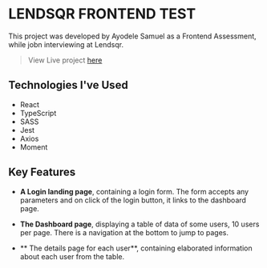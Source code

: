 # LENDSQR FRONTEND TEST

This project was developed by Ayodele Samuel as a Frontend Assessment, while jobn interviewing at Lendsqr.

> View Live project [here](https://ayodele-samuel-lendsqr-fe-test.vercel.app) 

## Technologies I've Used

* React
* TypeScript
* SASS
* Jest
* Axios
* Moment

## Key Features

* **A Login landing page**, containing a login form.
The form accepts any parameters and on click of the login button, it links to the dashboard page.

* **The Dashboard page**, displaying a table of data of some users, 10 users per page. There is a navigation at the bottom to jump to pages.

* ** The details page for each user**, containing elaborated information about each user from the table.